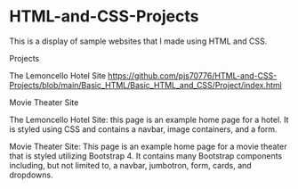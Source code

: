 # HTML-and-CSS-Projects
This is a display of sample websites that I made using HTML and CSS.

Projects

  The Lemoncello Hotel Site https://github.com/pjs70776/HTML-and-CSS-Projects/blob/main/Basic_HTML/Basic_HTML_and_CSS/Project/index.html

  Movie Theater Site

The Lemoncello Hotel Site: this page is an example home page for a hotel.  It is styled using CSS and contains a navbar, image containers, and a form.

Movie Theater Site:  This page is an example home page for a movie theater that is styled utilizing Bootstrap 4.  It contains many Bootstrap components including, but not limited to, a navbar, jumbotron, form, cards, and dropdowns.



